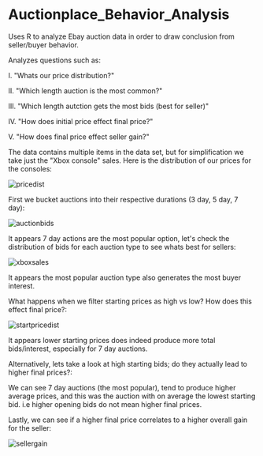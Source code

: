 # Auctionplace_Behavior_Analysis
Uses R to analyze Ebay auction data in order to draw conclusion from seller/buyer behavior.

Analyzes questions such as:

  I. "Whats our price distribution?"

  II. "Which length auction is the most common?"

  III. "Which length autction gets the most bids (best for seller)"

  IV. "How does initial price effect final price?"

  V. "How does final price effect seller gain?"

The data contains multiple items in the data set, but for simplification we take just the "Xbox console" sales.
Here is the distribution of our prices for the consoles: 

![pricedist](https://user-images.githubusercontent.com/34739163/43706849-b849230c-9923-11e8-969d-38ff2bd8ae1f.png)

First we bucket auctions into their respective durations (3 day, 5 day, 7 day): 

![auctionbids](https://user-images.githubusercontent.com/34739163/43706855-bda970fe-9923-11e8-8938-5e460a233ca4.png)

It appears 7 day actions are the most popular option, let's check the distribution of bids for each auction type to see whats best for sellers:

![xboxsales](https://user-images.githubusercontent.com/34739163/43706863-c5117544-9923-11e8-8ecb-6273b2564798.png)

It appears the most popular auction type also generates the most buyer interest.

What happens when we filter starting prices as high vs low?  How does this effect final price?:

![startpricedist](https://user-images.githubusercontent.com/34739163/43706869-c958bf54-9923-11e8-90cf-ada623b36572.png)

It appears lower starting prices does indeed produce more total bids/interest, especially for 7 day auctions.

Alternatively, lets take a look at high starting bids; do they actually lead to higher final prices?:


We can see 7 day auctions (the most popular), tend to produce higher average prices, and this was the auction with
on average the lowest starting bid.  i.e higher opening bids do not mean higher final prices.

Lastly, we can see if a higher final price correlates to a higher overall gain for the seller:

![sellergain](https://user-images.githubusercontent.com/34739163/43706875-cc45a86c-9923-11e8-8af7-1c8ddd22dbec.png)
